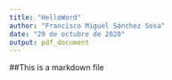 ```yaml
---
title: "HelloWord"
author: "Francisco Miguel Sánchez Sosa"
date: "29 de octubre de 2020"
output: pdf_document
---
```

##This is a markdown file